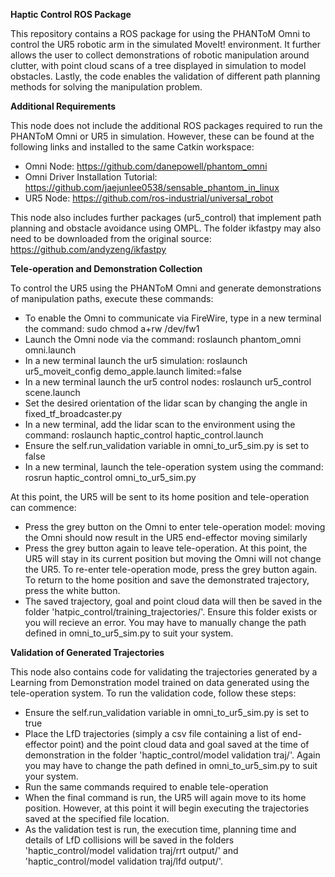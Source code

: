 **Haptic Control ROS Package**

This repository contains a ROS package for using the PHANToM Omni to control the UR5 robotic arm in the simulated MoveIt! environment. It further allows the user to collect demonstrations of robotic manipulation around clutter, with point cloud scans of a tree displayed in simulation to model obstacles. Lastly, the code enables the validation of different path planning methods for solving the manipulation problem.

**Additional Requirements**

This node does not include the additional ROS packages required to run the PHANToM Omni or UR5 in simulation. However, these can be found at the following links and installed to the same Catkin workspace:
- Omni Node: https://github.com/danepowell/phantom_omni
- Omni Driver Installation Tutorial: https://github.com/jaejunlee0538/sensable_phantom_in_linux
- UR5 Node: https://github.com/ros-industrial/universal_robot

This node also includes further packages (ur5_control) that implement path planning and obstacle avoidance using OMPL. The folder ikfastpy may also need to be downloaded from the original source: https://github.com/andyzeng/ikfastpy

**Tele-operation and Demonstration Collection**

To control the UR5 using the PHANToM Omni and generate demonstrations of manipulation paths, execute these commands:
- To enable the Omni to communicate via FireWire, type in a new terminal the command: sudo chmod a+rw /dev/fw1
- Launch the Omni node via the command: roslaunch phantom_omni omni.launch
- In a new terminal launch the ur5 simulation: roslaunch ur5_moveit_config demo_apple.launch limited:=false
- In a new terminal launch the ur5 control nodes: roslaunch ur5_control scene.launch
- Set the desired orientation of the lidar scan by changing the angle in fixed_tf_broadcaster.py
- In a new terminal, add the lidar scan to the environment using the command: roslaunch haptic_control haptic_control.launch
- Ensure the self.run_validation variable in omni_to_ur5_sim.py is set to false
- In a new terminal, launch the tele-operation system using the command: rosrun haptic_control omni_to_ur5_sim.py

At this point, the UR5 will be sent to its home position and tele-operation can commence:
- Press the grey button on the Omni to enter tele-operation model: moving the Omni should now result in the UR5 end-effector moving similarly
- Press the grey button again to leave tele-operation. At this point, the UR5 will stay in its current position but moving the Omni will not change the UR5. To re-enter tele-operation mode, press the grey button again. To return to the home position and save the demonstrated trajectory, press the white button.
- The saved trajectory, goal and point cloud data will then be saved in the folder 'hatpic_control/training_trajectories/'. Ensure this folder exists or you will recieve an error. You may have to manually change the path defined in omni_to_ur5_sim.py to suit your system.

**Validation of Generated Trajectories**

This node also contains code for validating the trajectories generated by a Learning from Demonstration model trained on data generated using the tele-operation system. To run the validation code, follow these steps:
- Ensure the self.run_validation variable in omni_to_ur5_sim.py is set to true
- Place the LfD trajectories (simply a csv file containing a list of end-effector point) and the point cloud data and goal saved at the time of demonstration in the folder 'haptic_control/model validation traj/'. Again you may have to change the path defined in omni_to_ur5_sim.py to suit your system.
- Run the same commands required to enable tele-operation
- When the final command is run, the UR5 will again move to its home position. However, at this point it will begin executing the trajectories saved at the specified file location. 
- As the validation test is run, the execution time, planning time and details of LfD collisions will be saved in the folders 'haptic_control/model validation traj/rrt output/' and 'haptic_control/model validation traj/lfd output/'.
